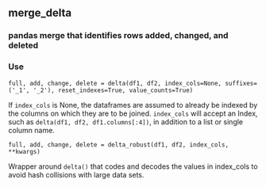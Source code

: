 ## merge_delta
### pandas merge that identifies rows added, changed, and deleted

### Use

`full, add, change, delete = delta(df1, df2, index_cols=None, suffixes=('_1', '_2'),
                                   reset_indexes=True, value_counts=True)`

If `index_cols` is None, the dataframes are assumed to already be indexed by the
columns on which they are to be joined. `index_cols` will accept an Index, such as
`delta(df1, df2, df1.columns[:4])`, in addition to a list or single column name.

`full, add, change, delete = delta_robust(df1, df2, index_cols, **kwargs)`

Wrapper around `delta()` that codes and decodes the values in index_cols to avoid
hash collisions with large data sets.

